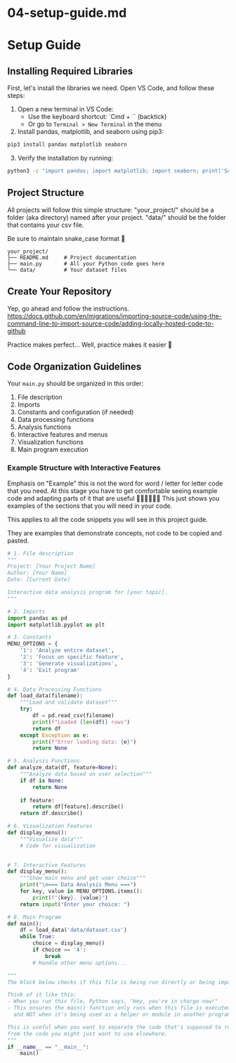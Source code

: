 # 04-setup-guide.md

# Setup Guide

## Installing Required Libraries

First, let's install the libraries we need. Open VS Code, and follow these steps:
1. Open a new terminal in VS Code:
   * Use the keyboard shortcut: `Cmd + `` (backtick)
   * Or go to `Terminal > New Terminal` in the menu
2. Install pandas, matplotlib, and seaborn using pip3:

```bash
pip3 install pandas matplotlib seaborn
```

3. Verify the installation by running:

```bash
python3 -c "import pandas; import matplotlib; import seaborn; print('Success! 🎉')"
```

## Project Structure
All projects will follow this simple structure:
"your_project/" should be a folder (aka directory) named after your project. "data/" should be the folder that contains your csv file. 

Be sure to maintain snake_case format 🐍
```
your_project/
├── README.md     # Project documentation
├── main.py       # All your Python code goes here
└── data/         # Your dataset files
```

## Create Your Repository
Yep, go ahead and follow the instructions. 
https://docs.github.com/en/migrations/importing-source-code/using-the-command-line-to-import-source-code/adding-locally-hosted-code-to-github

Practice makes perfect... Well, practice makes it easier 🙂


## Code Organization Guidelines
Your `main.py` should be organized in this order:
1. File description
2. Imports
3. Constants and configuration (if needed)
4. Data processing functions
5. Analysis functions
6. Interactive features and menus
7. Visualization functions
8. Main program execution

### Example Structure with Interactive Features
Emphasis on "Example" this is not the word for word / letter for letter code that you need. At this stage you have to get comfortable seeing example code and adapting parts of it that are useful 🏋🏽‍♀️🏋🏽‍♂️ This just shows you examples of the sections that you will need in your code. 

This applies to all the code snippets you will see in this project guide. 

They are examples that demonstrate concepts, not code to be copied and pasted.

```python
# 1. File description
"""
Project: [Your Project Name]
Author: [Your Name]
Date: [Current Date]

Interactive data analysis program for [your topic].
"""

# 2. Imports
import pandas as pd
import matplotlib.pyplot as plt

# 3. Constants
MENU_OPTIONS = {
    '1': 'Analyze entire dataset',
    '2': 'Focus on specific feature',
    '3': 'Generate visualizations',
    '4': 'Exit program'
}

# 4. Data Processing Functions
def load_data(filename):
    """Load and validate dataset"""
    try:
        df = pd.read_csv(filename)
        print(f"Loaded {len(df)} rows")
        return df
    except Exception as e:
        print(f"Error loading data: {e}")
        return None

# 5. Analysis Functions
def analyze_data(df, feature=None):
    """Analyze data based on user selection"""
    if df is None:
        return None
    
    if feature:
        return df[feature].describe()
    return df.describe()

# 6. Visualization Features
def display_menu():
    """Visualize data"""
    # Code for visualization
    

# 7. Interactive Features
def display_menu():
    """Show main menu and get user choice"""
    print("\n=== Data Analysis Menu ===")
    for key, value in MENU_OPTIONS.items():
        print(f"{key}. {value}")
    return input("Enter your choice: ")

# 8. Main Program
def main():
    df = load_data('data/dataset.csv')
    while True:
        choice = display_menu()
        if choice == '4':
            break
        # Handle other menu options...

"""
The block below checks if this file is being run directly or being imported into another program. You must include it 🙂

Think of it like this:
- When you run this file, Python says, "Hey, you're in charge now!"
- This ensures the main() function only runs when this file is executed directly,
  and NOT when it's being used as a helper or module in another program.

This is useful when you want to separate the code that's supposed to run automatically
from the code you might just want to use elsewhere.
"""
if __name__ == "__main__":
    main()
```

